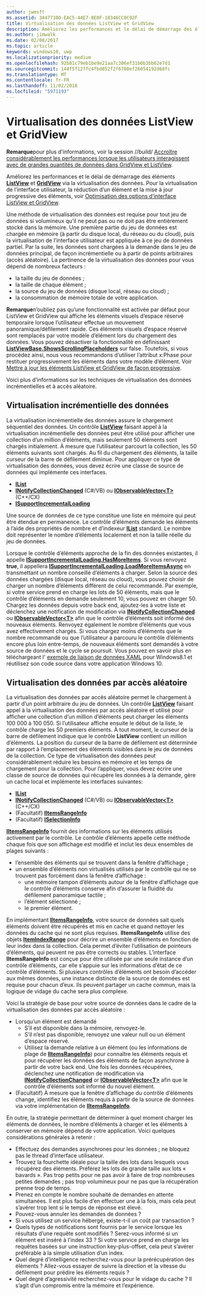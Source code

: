 ```yaml
---
author: jwmsft
ms.assetid: 3A477380-EAC5-44E7-8E0F-18346CC0C92F
title: Virtualisation des données ListView et GridView
description: Améliorez les performances et le délai de démarrage des éléments ListView et GridView via la virtualisation des données.
ms.author: jimwalk
ms.date: 02/08/2017
ms.topic: article
keywords: windows10, uwp
ms.localizationpriority: medium
ms.openlocfilehash: 92b81c79eb1be9e21aa7c306ef31b0b3bb62e7d1
ms.sourcegitcommit: 144f5f127fc4fbd852f2f6780ef26054192d68fc
ms.translationtype: MT
ms.contentlocale: fr-FR
ms.lasthandoff: 11/02/2018
ms.locfileid: "5971193"
---
```

# <a name="listview-and-gridview-data-virtualization"></a>Virtualisation des données ListView et GridView


**Remarque**pour plus d’informations, voir la session //build/ [Accroître considérablement les performances lorsque les utilisateurs interagissent avec de grandes quantités de données dans GridView et ListView](https://channel9.msdn.com/Events/Build/2013/3-158).

Améliorez les performances et le délai de démarrage des éléments [**ListView**](https://msdn.microsoft.com/library/windows/apps/BR242878) et [**GridView**](https://msdn.microsoft.com/library/windows/apps/BR242705) via la virtualisation des données. Pour la virtualisation de l’interface utilisateur, la réduction d’un élément et la mise à jour progressive des éléments, voir [Optimisation des options d’interface ListView et GridView](optimize-gridview-and-listview.md).

Une méthode de virtualisation des données est requise pour tout jeu de données si volumineux qu’il ne peut pas ou ne doit pas être entièrement stocké dans la mémoire. Une première partie du jeu de données est chargée en mémoire (à partir du disque local, du réseau ou du cloud), puis la virtualisation de l’interface utilisateur est appliquée à ce jeu de données partiel. Par la suite, les données sont chargées à la demande dans le jeu de données principal, de façon incrémentielle ou à partir de points arbitraires (accès aléatoire). La pertinence de la virtualisation des données pour vous dépend de nombreux facteurs :

-   la taille du jeu de données ;
-   la taille de chaque élément ;
-   la source du jeu de données (disque local, réseau ou cloud) ;
-   la consommation de mémoire totale de votre application.

**Remarque**n’oubliez pas qu’une fonctionnalité est activée par défaut pour ListView et GridView qui affiche les éléments visuels d’espace réservé temporaire lorsque l’utilisateur effectue un mouvement panoramique/défilement rapide. Ces éléments visuels d’espace réservé sont remplacés par votre modèle d’élément lors du chargement des données. Vous pouvez désactiver la fonctionnalité en définissant [**ListViewBase.ShowsScrollingPlaceholders**](https://msdn.microsoft.com/library/windows/apps/windows.ui.xaml.controls.listviewbase.showsscrollingplaceholders) sur false. Toutefois, si vous procédez ainsi, nous vous recommandons d’utiliser l’attribut x:Phase pour restituer progressivement les éléments dans votre modèle d’élément. Voir [Mettre à jour les éléments ListView et GridView de façon progressive](optimize-gridview-and-listview.md#update-items-incrementally).

Voici plus d’informations sur les techniques de virtualisation des données incrémentielles et à accès aléatoire.

## <a name="incremental-data-virtualization"></a>Virtualisation incrémentielle des données

La virtualisation incrémentielle des données assure le chargement séquentiel des données. Un contrôle [**ListView**](https://msdn.microsoft.com/library/windows/apps/BR242878) faisant appel à la virtualisation incrémentielle des données peut être utilisé pour afficher une collection d’un million d’éléments, mais seulement 50 éléments sont chargés initialement. À mesure que l’utilisateur parcourt la collection, les 50 éléments suivants sont chargés. Au fil du chargement des éléments, la taille curseur de la barre de défilement diminue. Pour appliquer ce type de virtualisation des données, vous devez écrire une classe de source de données qui implémente ces interfaces.

-   [**IList**](https://msdn.microsoft.com/library/windows/apps/xaml/system.collections.ilist.aspx)
-   [**INotifyCollectionChanged**](https://msdn.microsoft.com/library/windows/apps/xaml/system.collections.specialized.inotifycollectionchanged.aspx) (C#/VB) ou [**IObservableVector&lt;T&gt;**](https://msdn.microsoft.com/library/windows/apps/BR226052) (C++/CX)
-   [**ISupportIncrementalLoading**](https://msdn.microsoft.com/library/windows/apps/Hh701916)

Une source de données de ce type constitue une liste en mémoire qui peut être étendue en permanence. Le contrôle d’éléments demande les éléments à l’aide des propriétés de nombre et d’indexeur [**IList**](https://msdn.microsoft.com/library/windows/apps/xaml/system.collections.ilist.aspx) standard. Le nombre doit représenter le nombre d’éléments localement et non la taille réelle du jeu de données.

Lorsque le contrôle d’éléments approche de la fin des données existantes, il appelle [**ISupportIncrementalLoading.HasMoreItems**](https://msdn.microsoft.com/library/windows/apps/windows.ui.xaml.data.isupportincrementalloading.hasmoreitems). Si vous renvoyez **true**, il appellera [**ISupportIncrementalLoading.LoadMoreItemsAsync**](https://msdn.microsoft.com/library/windows/apps/windows.ui.xaml.data.isupportincrementalloading.loadmoreitemsasync) en transmettant un nombre conseillé d’éléments à charger. Selon la source des données chargées (disque local, réseau ou cloud), vous pouvez choisir de charger un nombre d’éléments différent de celui recommandé. Par exemple, si votre service prend en charge les lots de 50 éléments, mais que le contrôle d’éléments en demande seulement 10, vous pouvez en charger 50. Chargez les données depuis votre back end, ajoutez-les à votre liste et déclenchez une notification de modification via [**INotifyCollectionChanged**](https://msdn.microsoft.com/library/windows/apps/xaml/system.collections.specialized.inotifycollectionchanged.aspx) ou [**IObservableVector&lt;T&gt;**](https://msdn.microsoft.com/library/windows/apps/BR226052) afin que le contrôle d’éléments soit informé des nouveaux éléments. Renvoyez également le nombre d’éléments que vous avez effectivement chargés. Si vous chargez moins d’éléments que le nombre recommandé ou que l’utilisateur a parcouru le contrôle d’éléments encore plus loin entre-temps, de nouveaux éléments sont demandés à votre source de données et le cycle se poursuit. Vous pouvez en savoir plus en téléchargeant l' [exemple de liaison de données XAML](https://code.msdn.microsoft.com/windowsapps/Data-Binding-7b1d67b5) pour Windows8.1 et réutilisez son code source dans votre application Windows 10.

## <a name="random-access-data-virtualization"></a>Virtualisation des données par accès aléatoire

La virtualisation des données par accès aléatoire permet le chargement à partir d’un point arbitraire du jeu de données. Un contrôle [**ListView**](https://msdn.microsoft.com/library/windows/apps/BR242878) faisant appel à la virtualisation des données par accès aléatoire et utilisé pour afficher une collection d’un million d’éléments peut charger les éléments 100 000 à 100 050. Si l’utilisateur affiche ensuite le début de la liste, le contrôle charge les 50 premiers éléments. À tout moment, le curseur de la barre de défilement indique que le contrôle **ListView** contient un million d’éléments. La position du curseur de la barre de défilement est déterminée par rapport à l’emplacement des éléments visibles dans le jeu de données de la collection. Ce type de virtualisation des données peut considérablement réduire les besoins en mémoire et les temps de chargement pour la collection. Pour l’appliquer, vous devez écrire une classe de source de données qui récupère les données à la demande, gère un cache local et implémente les interfaces suivantes:

-   [**IList**](https://msdn.microsoft.com/library/windows/apps/xaml/system.collections.ilist.aspx)
-   [**INotifyCollectionChanged**](https://msdn.microsoft.com/library/windows/apps/xaml/system.collections.specialized.inotifycollectionchanged.aspx) (C#/VB) ou [**IObservableVector&lt;T&gt;**](https://msdn.microsoft.com/library/windows/apps/BR226052) (C++/CX)
-   (Facultatif) [**IItemsRangeInfo**](https://msdn.microsoft.com/library/windows/apps/Dn877070)
-   (Facultatif) [**ISelectionInfo**](https://msdn.microsoft.com/library/windows/apps/Dn877074)

[**IItemsRangeInfo**](https://msdn.microsoft.com/library/windows/apps/Dn877070) fournit des informations sur les éléments utilisés activement par le contrôle. Le contrôle d’éléments appelle cette méthode chaque fois que son affichage est modifié et inclut les deux ensembles de plages suivants :

-   l’ensemble des éléments qui se trouvent dans la fenêtre d’affichage ;
-   un ensemble d’éléments non virtualisés utilisés par le contrôle qui ne se trouvent pas forcément dans la fenêtre d’affichage :
    -   une mémoire tampon d’éléments autour de la fenêtre d’affichage que le contrôle d’éléments conserve afin d’assurer la fluidité du défilement panoramique tactile ;
    -   l’élément sélectionné ;
    -   le premier élément.

En implémentant [**IItemsRangeInfo**](https://msdn.microsoft.com/library/windows/apps/Dn877070), votre source de données sait quels éléments doivent être récupérés et mis en cache et quand nettoyer les données du cache qui ne sont plus requises. **IItemsRangeInfo** utilise des objets [**ItemIndexRange**](https://msdn.microsoft.com/library/windows/apps/Dn877081) pour décrire un ensemble d’éléments en fonction de leur index dans la collection. Cela permet d’éviter l’utilisation de pointeurs d’éléments, qui peuvent ne pas être corrects ou stables. L’interface **IItemsRangeInfo** est conçue pour être utilisée par une seule instance d’un contrôle d’éléments, car elle s’appuie sur les informations d’état de ce contrôle d’éléments. Si plusieurs contrôles d’éléments ont besoin d’accéder aux mêmes données, une instance distincte de la source de données est requise pour chacun d’eux. Ils peuvent partager un cache commun, mais la logique de vidage du cache sera plus complexe.

Voici la stratégie de base pour votre source de données dans le cadre de la virtualisation des données par accès aléatoire :

-   Lorsqu’un élément est demandé
    -   S’il est disponible dans la mémoire, renvoyez-le.
    -   S’il n’est pas disponible, renvoyez une valeur null ou un élément d’espace réservé.
    -   Utilisez la demande relative à un élément (ou les informations de plage de [**IItemsRangeInfo**](https://msdn.microsoft.com/library/windows/apps/Dn877070)) pour connaître les éléments requis et pour récupérer les données des éléments de façon asynchrone à partir de votre back end. Une fois les données récupérées, déclenchez une notification de modification via [**INotifyCollectionChanged**](https://msdn.microsoft.com/library/windows/apps/xaml/system.collections.specialized.inotifycollectionchanged.aspx) or [**IObservableVector&lt;T&gt;**](https://msdn.microsoft.com/library/windows/apps/BR226052) afin que le contrôle d’éléments soit informé du nouvel élément.
-   (Facultatif) À mesure que la fenêtre d’affichage du contrôle d’éléments change, identifiez les éléments requis à partir de la source de données via votre implémentation de [**IItemsRangeInfo**](https://msdn.microsoft.com/library/windows/apps/Dn877070).

En outre, la stratégie permettant de déterminer à quel moment charger les éléments de données, le nombre d’éléments à charger et les éléments à conserver en mémoire dépend de votre application. Voici quelques considérations générales à retenir :

-   Effectuez des demandes asynchrones pour les données ; ne bloquez pas le thread d’interface utilisateur.
-   Trouvez la fourchette idéale pour la taille des lots dans lesquels vous récupérez des éléments. Préférez les lots de grande taille aux lots « bavards ». Pas trop petits pour ne pas avoir à faire de trop nombreuses petites demandes ; pas trop volumineux pour ne pas que la récupération prenne trop de temps.
-   Prenez en compte le nombre souhaité de demandes en attente simultanées. Il est plus facile d’en effectuer une à la fois, mais cela peut s’avérer trop lent si le temps de réponse est élevé.
-   Pouvez-vous annuler les demandes de données ?
-   Si vous utilisez un service hébergé, existe-t-il un coût par transaction ?
-   Quels types de notifications sont fournis par le service lorsque les résultats d’une requête sont modifiés ? Serez-vous informé si un élément est inséré à l’index 33 ? Si votre service prend en charge les requêtes basées sur une instruction key-plus-offset, cela peut s’avérer préférable à la simple utilisation d’un index.
-   Quel degré d’intelligence recherchez-vous pour la prérécupération des éléments ? Allez-vous essayer de suivre la direction et la vitesse du défilement pour prédire les éléments requis ?
-   Quel degré d’agressivité recherchez-vous pour le vidage du cache ? Il s’agit d’un compromis entre la mémoire et l’expérience.




